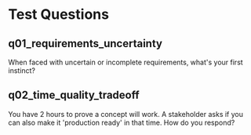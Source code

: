 # Test Questions

## q01_requirements_uncertainty
When faced with uncertain or incomplete requirements, what's your first instinct?

## q02_time_quality_tradeoff
You have 2 hours to prove a concept will work. A stakeholder asks if you can also make it 'production ready' in that time. How do you respond?